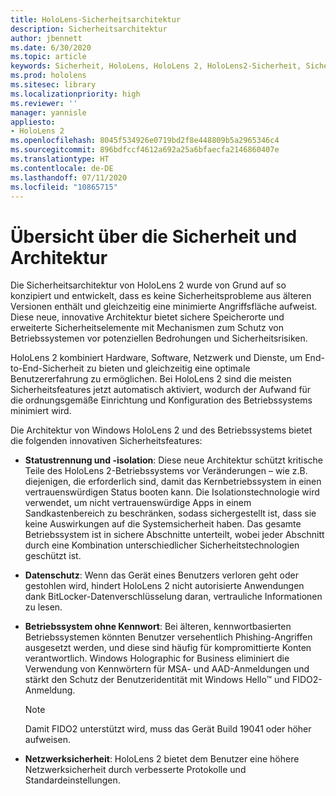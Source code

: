 ```yaml
---
title: HoloLens-Sicherheitsarchitektur
description: Sicherheitsarchitektur
author: jbennett
ms.date: 6/30/2020
ms.topic: article
keywords: Sicherheit, HoloLens, HoloLens 2, HoloLens2-Sicherheit, Sicherheitsübersicht, Sicherheitsarchitektur, Architektur, HoloLens 2-Architektur
ms.prod: hololens
ms.sitesec: library
ms.localizationpriority: high
ms.reviewer: ''
manager: yannisle
appliesto:
- HoloLens 2
ms.openlocfilehash: 8045f534926e0719bd2f8e448809b5a2965346c4
ms.sourcegitcommit: 896bdfccf4612a692a25a6bfaecfa2146860407e
ms.translationtype: HT
ms.contentlocale: de-DE
ms.lasthandoff: 07/11/2020
ms.locfileid: "10865715"
---
```

# Übersicht über die Sicherheit und Architektur

Die Sicherheitsarchitektur von HoloLens 2 wurde von Grund auf so konzipiert und entwickelt, dass es keine Sicherheitsprobleme aus älteren Versionen enthält und gleichzeitig eine minimierte Angriffsfläche aufweist. Diese neue, innovative Architektur bietet sichere Speicherorte und erweiterte Sicherheitselemente mit Mechanismen zum Schutz von Betriebssystemen vor potenziellen Bedrohungen und Sicherheitsrisiken.

HoloLens 2 kombiniert Hardware, Software, Netzwerk und Dienste, um End-to-End-Sicherheit zu bieten und gleichzeitig eine optimale Benutzererfahrung zu ermöglichen. Bei HoloLens 2 sind die meisten Sicherheitsfeatures jetzt automatisch aktiviert, wodurch der Aufwand für die ordnungsgemäße Einrichtung und Konfiguration des Betriebssystems minimiert wird.

Die Architektur von Windows HoloLens 2 und des Betriebssystems bietet die folgenden innovativen Sicherheitsfeatures:

  * **Statustrennung und -isolation**: Diese neue Architektur schützt kritische Teile des HoloLens 2-Betriebssystems vor Veränderungen – wie z.B. diejenigen, die erforderlich sind, damit das Kernbetriebssystem in einen vertrauenswürdigen Status booten kann. Die Isolationstechnologie wird verwendet, um nicht vertrauenswürdige Apps in einem Sandkastenbereich zu beschränken, sodass sichergestellt ist, dass sie keine Auswirkungen auf die Systemsicherheit haben. Das gesamte Betriebssystem ist in sichere Abschnitte unterteilt, wobei jeder Abschnitt durch eine Kombination unterschiedlicher Sicherheitstechnologien geschützt ist.
  
  * **Datenschutz**: Wenn das Gerät eines Benutzers verloren geht oder gestohlen wird, hindert HoloLens 2 nicht autorisierte Anwendungen dank BitLocker-Datenverschlüsselung daran, vertrauliche Informationen zu lesen. 
  
  * **Betriebssystem ohne Kennwort**: Bei älteren, kennwortbasierten Betriebssystemen könnten Benutzer versehentlich Phishing-Angriffen ausgesetzt werden, und diese sind häufig für kompromittierte Konten verantwortlich. Windows Holographic for Business eliminiert die Verwendung von Kennwörtern für MSA- und AAD-Anmeldungen und stärkt den Schutz der Benutzeridentität mit Windows Hello™ und FIDO2-Anmeldung. 
  
    > [!NOTE]
    > Damit FIDO2 unterstützt wird, muss das Gerät Build 19041 oder höher aufweisen. 

  * **Netzwerksicherheit**: HoloLens 2 bietet dem Benutzer eine höhere Netzwerksicherheit durch verbesserte Protokolle und Standardeinstellungen.
